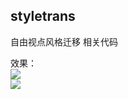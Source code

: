 ## styletrans
自由视点风格迁移 相关代码    

效果：   
<img src = "resized.gif" /><br>
<img src = "1662880370551.gif" /><br>
